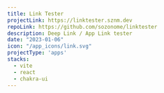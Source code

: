 ```yaml
---
title: Link Tester
projectLink: https://linktester.sznm.dev
repoLink: https://github.com/sozonome/linktester
description: Deep Link / App Link tester
date: "2023-01-06"
icon: "/app_icons/link.svg"
projectType: 'apps'
stacks: 
  - vite
  - react
  - chakra-ui
---
```

